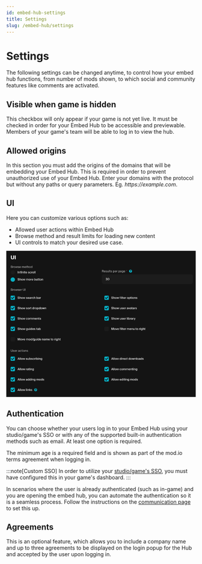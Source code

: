 ```yaml
---
id: embed-hub-settings
title: Settings
slug: /embed-hub/settings
---
```


# Settings

The following settings can be changed anytime, to control how your embed hub functions, from number of mods shown, to which social and community features like comments are activated.

## Visible when game is hidden

This checkbox will only appear if your game is not yet live. It must be checked in order for your Embed Hub to be accessible and previewable. Members of your game's team will be able to log in to view the hub.

## Allowed origins

In this section you must add the origins of the domains that will be embedding your Embed Hub. This is required in order to prevent unauthorized use of your Embed Hub. Enter your domains with the protocol but without any paths or query parameters. Eg. _https://<span>example</span>.com_.

## UI

Here you can customize various options such as:
* Allowed user actions within Embed Hub
* Browse method and result limits for loading new content
* UI controls to match your desired use case.

![Embed Hub settings options](./img/embed_hub_options.png)

## Authentication

You can choose whether your users log in to your Embed Hub using your studio/game's SSO or with any of the supported built-in authentication methods such as email. At least one option is required.

The minimum age is a required field and is shown as part of the mod.io terms agreement when logging in.

:::note[Custom SSO]
In order to utilize your [studio/game's SSO](/authentication/openid-website), you must have configured this in your game's dashboard.
:::

In scenarios where the user is already authenticated (such as in-game) and you are opening the embed hub, you can automate the authentication so it is a seamless process. Follow the instructions on the [communication page](/embed-hub/communication#authentication) to set this up.

## Agreements

This is an optional feature, which allows you to include a company name and up to three agreements to be displayed on the login popup for the Hub and accepted by the user upon logging in.
